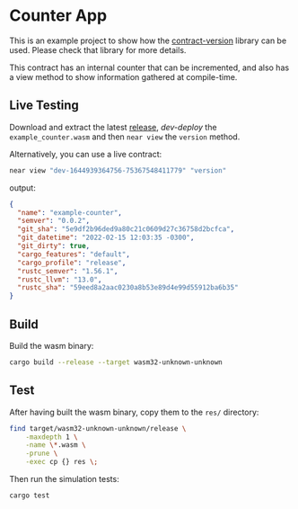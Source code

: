 # Counter App

This is an example project to show how the [contract-version](https://github.com/nearcomponents/contract-version) library can be used. Please check that library for more details.

This contract has an internal counter that can be incremented, and also has a view method to show information gathered at compile-time.

## Live Testing

Download and extract the latest [release](https://github.com/nearcomponents/contract-version-example/releases), _dev-deploy_ the `example_counter.wasm` and then `near view` the `version` method.

Alternatively, you can use a live contract:
```bash
near view "dev-1644939364756-75367548411779" "version"
```

output:
```json
{
  "name": "example-counter",
  "semver": "0.0.2",
  "git_sha": "5e9df2b96ded9a80c21c0609d27c36758d2bcfca",
  "git_datetime": "2022-02-15 12:03:35 -0300",
  "git_dirty": true,
  "cargo_features": "default",
  "cargo_profile": "release",
  "rustc_semver": "1.56.1",
  "rustc_llvm": "13.0",
  "rustc_sha": "59eed8a2aac0230a8b53e89d4e99d55912ba6b35"
}
```

## Build

Build the wasm binary:

```bash
cargo build --release --target wasm32-unknown-unknown
```

## Test

After having built the wasm binary, copy them to the `res/` directory:

```bash
find target/wasm32-unknown-unknown/release \
    -maxdepth 1 \
    -name \*.wasm \
    -prune \
    -exec cp {} res \;
```

Then run the simulation tests:

```bash
cargo test
```
